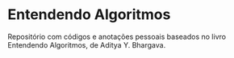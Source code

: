# Entendendo Algoritmos
Repositório com códigos e anotações pessoais baseados no livro Entendendo Algoritmos, de Aditya Y. Bhargava.
